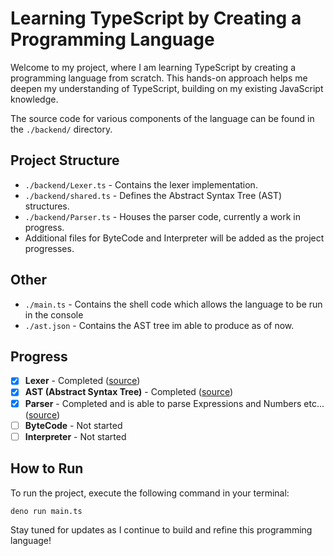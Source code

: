# Learning TypeScript by Creating a Programming Language

Welcome to my project, where I am learning TypeScript by creating a programming language from scratch. This hands-on approach helps me deepen my understanding of TypeScript, building on my existing JavaScript knowledge.

The source code for various components of the language can be found in the `./backend/` directory.

## Project Structure

- `./backend/Lexer.ts` - Contains the lexer implementation.
- `./backend/shared.ts` - Defines the Abstract Syntax Tree (AST) structures.
- `./backend/Parser.ts` - Houses the parser code, currently a work in progress.
- Additional files for ByteCode and Interpreter will be added as the project progresses.

## Other

- `./main.ts` - Contains the shell code which allows the language to be run in the console
- `./ast.json` - Contains the AST tree im able to produce as of now.

## Progress

- [x] **Lexer** - Completed ([source](./backend/Lexer.ts))
- [x] **AST (Abstract Syntax Tree)** - Completed ([source](./backend/shared.ts))
- [x] **Parser** - Completed and is able to parse Expressions and Numbers etc...([source](./backend/Parser.ts))
- [ ] **ByteCode** - Not started
- [ ] **Interpreter** - Not started

## How to Run

To run the project, execute the following command in your terminal:

```bash
deno run main.ts
```

Stay tuned for updates as I continue to build and refine this programming language!
